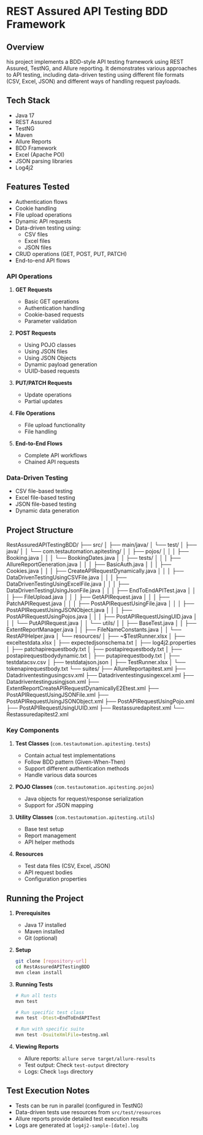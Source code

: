 # REST Assured API Testing BDD Framework

## Overview
his project implements a BDD-style API testing framework using REST Assured, TestNG, and Allure reporting. It demonstrates various approaches to API testing, including data-driven testing using different file formats (CSV, Excel, JSON) and different ways of handling request payloads.

## Tech Stack
- Java 17
- REST Assured
- TestNG
- Maven
- Allure Reports
- BDD Framework
- Excel (Apache POI)
- JSON parsing libraries
-  Log4j2

## Features Tested
- Authentication flows
- Cookie handling
- File upload operations
- Dynamic API requests
- Data-driven testing using:
  - CSV files
  - Excel files
  - JSON files
- CRUD operations (GET, POST, PUT, PATCH)
- End-to-end API flows

### API Operations
1. **GET Requests**
   - Basic GET operations
   - Authentication handling
   - Cookie-based requests
   - Parameter validation

2. **POST Requests**
   - Using POJO classes
   - Using JSON files
   - Using JSON Objects
   - Dynamic payload generation
   - UUID-based requests

3. **PUT/PATCH Requests**
   - Update operations
   - Partial updates

4. **File Operations**
   - File upload functionality
   - File handling

5. **End-to-End Flows**
   - Complete API workflows
   - Chained API requests

### Data-Driven Testing
- CSV file-based testing
- Excel file-based testing
- JSON file-based testing
- Dynamic data generation

## Project Structure
RestAssuredAPITestingBDD/
├── src/
│   ├── main/java/
│   └── test/
│       ├── java/
│       │   └── com.testautomation.apitesting/
│       │       ├── pojos/
│       │       │   ├── Booking.java
│       │       │   └── BookingDates.java
│       │       ├── tests/
│       │       │   ├── AllureReportGeneration.java
│       │       │   ├── BasicAuth.java
│       │       │   ├── Cookies.java
│       │       │   ├── CreateAPIRequestDynamically.java
│       │       │   ├── DataDrivenTestingUsingCSVFile.java
│       │       │   ├── DataDrivenTestingUsingExcelFile.java
│       │       │   ├── DataDrivenTestingUsingJsonFile.java
│       │       │   ├── EndToEndAPITest.java
│       │       │   ├── FileUpload.java
│       │       │   ├── GetAPIRequest.java
│       │       │   ├── PatchAPIRequest.java
│       │       │   ├── PostAPIRequestUsingFile.java
│       │       │   ├── PostAPIRequestUsingJSONObject.java
│       │       │   ├── PostAPIRequestUsingPojos.java
│       │       │   ├── PostAPIRequestUsingUID.java
│       │       │   └── PutAPIRequest.java
│       │       └── utils/
│       │           ├── BaseTest.java
│       │           ├── ExtentReportManager.java
│       │           ├── FileNameConstants.java
│       │           └── RestAPIHelper.java
│       └── resources/
│           ├── ~$TestRunner.xlsx
│           ├── exceltestdata.xlsx
│           ├── expectedjsonschema.txt
│           ├── log4j2.properties
│           ├── patchapirequestbody.txt
│           ├── postapirequestbody.txt
│           ├── postapirequestbodydynamic.txt
│           ├── putapirequestbody.txt
│           ├── testdatacsv.csv
│           ├── testdatajson.json
│           ├── TestRunner.xlsx
│           └── tokenapirequestbody.txt
└── suites/
    ├── AllureReportapitest.xml
    ├── Datadriventestingusingcsv.xml
    ├── Datadriventestingusingexcel.xml
    ├── Datadriventestingusingjson.xml
    ├── ExtentReportCreateAPIRequestDynamicallyE2Etest.xml
    ├── PostAPIRequestUsingJSONFile.xml
    ├── PostAPIRequestUsingJSONObject.xml
    ├── PostAPIRequestUsingPojo.xml
    ├── PostAPIRequestUsingUUID.xml
    ├── Restassuredapitest.xml
    └── Restassuredapitest2.xml

### Key Components

1. **Test Classes** (`com.testautomation.apitesting.tests`)
   - Contain actual test implementations
   - Follow BDD pattern (Given-When-Then)
   - Support different authentication methods
   - Handle various data sources

2. **POJO Classes** (`com.testautomation.apitesting.pojos`)
   - Java objects for request/response serialization
   - Support for JSON mapping

3. **Utility Classes** (`com.testautomation.apitesting.utils`)
   - Base test setup
   - Report management
   - API helper methods

4. **Resources**
   - Test data files (CSV, Excel, JSON)
   - API request bodies
   - Configuration properties

## Running the Project

1. **Prerequisites**
   - Java 17 installed
   - Maven installed
   - Git (optional)

2. **Setup**
   ```bash
   git clone [repository-url]
   cd RestAssuredAPITestingBDD
   mvn clean install
   ```

3. **Running Tests**
   ```bash
   # Run all tests
   mvn test

   # Run specific test class
   mvn test -Dtest=EndToEndAPITest

   # Run with specific suite
   mvn test -DsuiteXmlFile=testng.xml
   ```

4. **Viewing Reports**
   - Allure reports: `allure serve target/allure-results`
   - Test output: Check `test-output` directory
   - Logs: Check `logs` directory

## Test Execution Notes
- Tests can be run in parallel (configured in TestNG)
- Data-driven tests use resources from `src/test/resources`
- Allure reports provide detailed test execution results
- Logs are generated at `log4j2-sample-[date].log`
